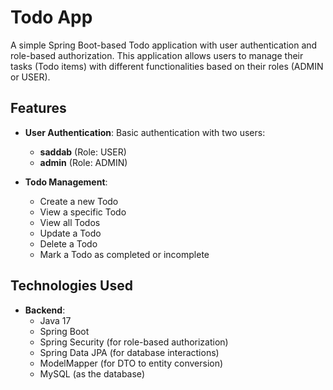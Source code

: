 # Todo App

A simple Spring Boot-based Todo application with user authentication and role-based authorization. This application allows users to manage their tasks (Todo items) with different functionalities based on their roles (ADMIN or USER).

## Features

- **User Authentication**: Basic authentication with two users:
    - **saddab** (Role: USER)
    - **admin** (Role: ADMIN)

- **Todo Management**:
    - Create a new Todo
    - View a specific Todo
    - View all Todos
    - Update a Todo
    - Delete a Todo
    - Mark a Todo as completed or incomplete

## Technologies Used

- **Backend**:
    - Java 17
    - Spring Boot
    - Spring Security (for role-based authorization)
    - Spring Data JPA (for database interactions)
    - ModelMapper (for DTO to entity conversion)
    - MySQL (as the database)


